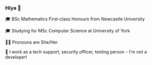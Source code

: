 ### Hiya 👋
🎓 BSc Mathematics First-class Honours from Newcastle University

🎓 Studying for MSc Computer Science at University of York

👩‍💻 Pronouns are She/Her

🦄 I work as a tech support, security officer, testing person - I'm not a developer!
